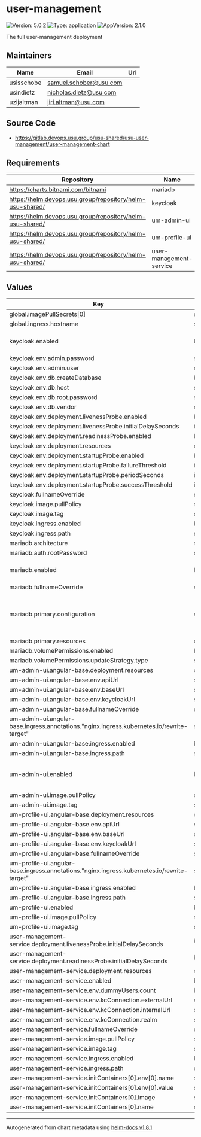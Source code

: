 # user-management

![Version: 5.0.2](https://img.shields.io/badge/Version-5.0.2-informational?style=flat-square) ![Type: application](https://img.shields.io/badge/Type-application-informational?style=flat-square) ![AppVersion: 2.1.0](https://img.shields.io/badge/AppVersion-2.1.0-informational?style=flat-square)

The full user-management deployment

## Maintainers

| Name | Email | Url |
| ---- | ------ | --- |
| usisschobe | <samuel.schober@usu.com> |  |
| usindietz | <nicholas.dietz@usu.com> |  |
| uzijaltman | <jiri.altman@usu.com> |  |

## Source Code

* <https://gitlab.devops.usu.group/usu-shared/usu-user-management/user-management-chart>

## Requirements

| Repository | Name | Version |
|------------|------|---------|
| https://charts.bitnami.com/bitnami | mariadb | ^10.0.0 |
| https://helm.devops.usu.group/repository/helm-usu-shared/ | keycloak | ^4.0.0-g62d8c36 |
| https://helm.devops.usu.group/repository/helm-usu-shared/ | um-admin-ui | ^2.1.0 |
| https://helm.devops.usu.group/repository/helm-usu-shared/ | um-profile-ui | ^2.1.0 |
| https://helm.devops.usu.group/repository/helm-usu-shared/ | user-management-service | ^2.0.0 |

## Values

| Key | Type | Default | Description |
|-----|------|---------|-------------|
| global.imagePullSecrets[0] | string | `"usu-regcreds"` |  |
| global.ingress.hostname | string | `"um.local.gd"` |  |
| keycloak.enabled | bool | `true` | whether the Keycloak is enabled |
| keycloak.env.admin.password | string | `"admin"` |  |
| keycloak.env.admin.user | string | `"admin"` |  |
| keycloak.env.db.createDatabase | bool | `true` |  |
| keycloak.env.db.host | string | `"um-mariadb.um"` |  |
| keycloak.env.db.root.password | string | `"changeme"` |  |
| keycloak.env.db.vendor | string | `"mariadb"` |  |
| keycloak.env.deployment.livenessProbe.enabled | bool | `false` |  |
| keycloak.env.deployment.livenessProbe.initialDelaySeconds | int | `100` |  |
| keycloak.env.deployment.readinessProbe.enabled | bool | `false` |  |
| keycloak.env.deployment.resources | object | `{}` |  |
| keycloak.env.deployment.startupProbe.enabled | bool | `false` |  |
| keycloak.env.deployment.startupProbe.failureThreshold | int | `120` |  |
| keycloak.env.deployment.startupProbe.periodSeconds | int | `5` |  |
| keycloak.env.deployment.startupProbe.successThreshold | int | `1` |  |
| keycloak.fullnameOverride | string | `"um-keycloak"` |  |
| keycloak.image.pullPolicy | string | `"IfNotPresent"` |  |
| keycloak.image.tag | string | `"3.0.2"` |  |
| keycloak.ingress.enabled | bool | `true` |  |
| keycloak.ingress.path | string | `"/"` |  |
| mariadb.architecture | string | `"standalone"` |  |
| mariadb.auth.rootPassword | string | `"changeme"` |  |
| mariadb.enabled | bool | `true` | whether the mariadb is enabled |
| mariadb.fullnameOverride | string | `"um-mariadb"` |  |
| mariadb.primary.configuration | string | `"[mysqld]\nbasedir=/opt/bitnami/mariadb\nplugin_dir=/opt/bitnami/mariadb/plugin\nsocket=/opt/bitnami/mariadb/tmp/mysql.sock\ntmpdir=/opt/bitnami/mariadb/tmp\nmax_allowed_packet=16M\nbind-address=*\npid-file=/opt/bitnami/mariadb/tmp/mysqld.pid\nlog-error=/opt/bitnami/mariadb/logs/mysqld.log\ncharacter-set-server=UTF8\ncollation-server=utf8_general_ci\nslow_query_log_file=/opt/bitnami/mariadb/logs/mysqld.log\nexplicit_defaults_for_timestamp \nlong_query_time=10.0\nport=3306\nskip-name-resolve \nslow_query_log=0\n\ninnodb_stats_on_metadata=OFF\nquery_cache_size=0\ntable_open_cache=2200\n# join_buffer_size=512K\ninnodb_log_file_size=32M\ntable_definition_cache=1900\n# innodb_log_buffer_size=512K\ninnodb_flush_method=O_DIRECT_NO_FSYNC\n# performance_schema\n\n[client]\nsocket=/opt/bitnami/mariadb/tmp/mysql.sock\ndefault-character-set=UTF8\nplugin_dir=/opt/bitnami/mariadb/pluginport=3306\n\n[manager]\nsocket=/opt/bitnami/mariadb/tmp/mysql.sock\npid-file=/opt/bitnami/mariadb/tmp/mysqld.pid\nport=3306"` |  |
| mariadb.primary.resources | object | `{}` |  |
| mariadb.volumePermissions.enabled | bool | `true` |  |
| mariadb.volumePermissions.updateStrategy.type | string | `"OnDelete"` |  |
| um-admin-ui.angular-base.deployment.resources | object | `{}` |  |
| um-admin-ui.angular-base.env.apiUrl | string | `"/user-management-service/"` |  |
| um-admin-ui.angular-base.env.baseUrl | string | `"/um-admin-ui/"` |  |
| um-admin-ui.angular-base.env.keycloakUrl | string | `"/auth"` |  |
| um-admin-ui.angular-base.fullnameOverride | string | `"um-admin-ui"` |  |
| um-admin-ui.angular-base.ingress.annotations."nginx.ingress.kubernetes.io/rewrite-target" | string | `"/$2"` |  |
| um-admin-ui.angular-base.ingress.enabled | bool | `true` |  |
| um-admin-ui.angular-base.ingress.path | string | `"/um-admin-ui(/|$)(.*)"` |  |
| um-admin-ui.enabled | bool | `true` | whether the um admin ui is enabled |
| um-admin-ui.image.pullPolicy | string | `"Always"` |  |
| um-admin-ui.image.tag | string | `"latest"` |  |
| um-profile-ui.angular-base.deployment.resources | object | `{}` |  |
| um-profile-ui.angular-base.env.apiUrl | string | `"/user-management-service/"` |  |
| um-profile-ui.angular-base.env.baseUrl | string | `"/um-profile-ui/"` |  |
| um-profile-ui.angular-base.env.keycloakUrl | string | `"/auth"` |  |
| um-profile-ui.angular-base.fullnameOverride | string | `"um-profile-ui"` |  |
| um-profile-ui.angular-base.ingress.annotations."nginx.ingress.kubernetes.io/rewrite-target" | string | `"/$2"` |  |
| um-profile-ui.angular-base.ingress.enabled | bool | `true` |  |
| um-profile-ui.angular-base.ingress.path | string | `"/um-profile-ui(/|$)(.*)"` |  |
| um-profile-ui.enabled | bool | `true` |  |
| um-profile-ui.image.pullPolicy | string | `"Always"` |  |
| um-profile-ui.image.tag | string | `"latest"` |  |
| user-management-service.deployment.livenessProbe.initialDelaySeconds | int | `150` |  |
| user-management-service.deployment.readinessProbe.initialDelaySeconds | int | `150` |  |
| user-management-service.deployment.resources | object | `{}` |  |
| user-management-service.enabled | bool | `true` |  |
| user-management-service.env.dummyUsers.count | int | `0` |  |
| user-management-service.env.kcConnection.externalUrl | string | `"/auth"` |  |
| user-management-service.env.kcConnection.internalUrl | string | `"um-keycloak/auth"` |  |
| user-management-service.env.kcConnection.realm | string | `"usu"` |  |
| user-management-service.fullnameOverride | string | `"um-service"` |  |
| user-management-service.image.pullPolicy | string | `"Always"` |  |
| user-management-service.image.tag | string | `"3.0.0-unified-keycloak"` |  |
| user-management-service.ingress.enabled | bool | `true` |  |
| user-management-service.ingress.path | string | `"/user-management-service"` |  |
| user-management-service.initContainers[0].env[0].name | string | `"URL"` |  |
| user-management-service.initContainers[0].env[0].value | string | `"um-service/user-management-service/"` |  |
| user-management-service.initContainers[0].image | string | `"docker.devops.usu.group/usu-shared/usu-prototypes/wait-for-200:0.0.2"` |  |
| user-management-service.initContainers[0].name | string | `"wait-for-service"` |  |

----------------------------------------------
Autogenerated from chart metadata using [helm-docs v1.8.1](https://github.com/norwoodj/helm-docs/releases/v1.8.1)

